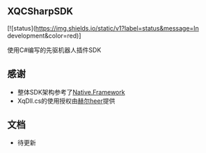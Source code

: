## XQCSharpSDK
[![status](https://img.shields.io/static/v1?label=status&message=In development&color=red)]

使用C#编写的先驱机器人插件SDK

## 感谢

* 整体SDK架构参考了<a href="https://github.com/Jie2GG/Native.Framework">Native.Framework</a>
* XqDll.cs的使用授权由<a href="https://gitee.com/heerkaisair">赫尔heer</a>提供

## 文档
* 待更新
